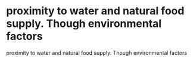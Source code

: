 # proximity to water and natural food supply. Though environmental factors

proximity to water and natural food supply. Though environmental factors